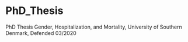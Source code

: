 # PhD_Thesis
PhD Thesis Gender, Hospitalization, and Mortality, University of Southern Denmark, Defended 03/2020

